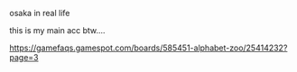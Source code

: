 osaka in real life

this is my main acc btw....

https://gamefaqs.gamespot.com/boards/585451-alphabet-zoo/25414232?page=3
